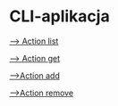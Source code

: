# CLI-aplikacja

<a href="https://monosnap.com/file/V84zUZfcwA4IZPuPopnHMM1ohTEECe"> --> Action list </a>

<a href="https://monosnap.com/file/7O82x2pbEDYAn28dYBsfrIH2Al1lQH"> --> Action get </a>

<a href="https://monosnap.com/file/izZhCKD4GNhz2YmOfEfgV8NMTVA8uP"> -->Action add </a>

<a href="https://monosnap.com/file/3vx7LY7Fv6PTWDDM7pBBMTJsFQKclY"> -->Action remove </a>
